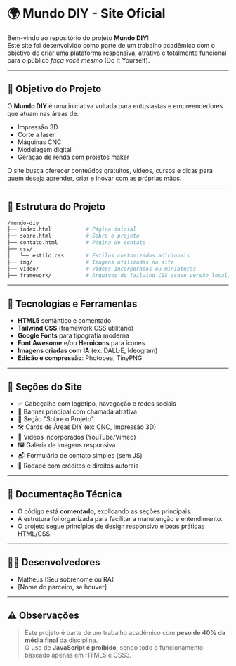 # 🌍 Mundo DIY - Site Oficial

Bem-vindo ao repositório do projeto **Mundo DIY**!  
Este site foi desenvolvido como parte de um trabalho acadêmico com o objetivo de criar uma plataforma responsiva, atrativa e totalmente funcional para o público *faça você mesmo* (Do It Yourself).

---

## 🎯 Objetivo do Projeto

O **Mundo DIY** é uma iniciativa voltada para entusiastas e empreendedores que atuam nas áreas de:

- Impressão 3D
- Corte a laser
- Máquinas CNC
- Modelagem digital
- Geração de renda com projetos maker

O site busca oferecer conteúdos gratuitos, vídeos, cursos e dicas para quem deseja aprender, criar e inovar com as próprias mãos.

---

## 🧱 Estrutura do Projeto

```bash
/mundo-diy
├── index.html           # Página inicial
├── sobre.html           # Sobre o projeto
├── contato.html         # Página de contato
├── css/
│   └── estilo.css       # Estilos customizados adicionais
├── img/                 # Imagens utilizadas no site
├── video/               # Vídeos incorporados ou miniaturas
├── framework/           # Arquivos do Tailwind CSS (caso versão local)
```

---

## 💅 Tecnologias e Ferramentas

- **HTML5** semântico e comentado
- **Tailwind CSS** (framework CSS utilitário)
- **Google Fonts** para tipografia moderna
- **Font Awesome** e/ou **Heroicons** para ícones
- **Imagens criadas com IA** (ex: DALL·E, Ideogram)
- **Edição e compressão**: Photopea, TinyPNG

---

## 📌 Seções do Site

- ✅ Cabeçalho com logotipo, navegação e redes sociais
- 🎯 Banner principal com chamada atrativa
- 📖 Seção "Sobre o Projeto"
- 🛠️ Cards de Áreas DIY (ex: CNC, Impressão 3D)
- 🎥 Vídeos incorporados (YouTube/Vimeo)
- 🖼️ Galeria de imagens responsiva
- 📬 Formulário de contato simples (sem JS)
- 🔗 Rodapé com créditos e direitos autorais

---

## 🧾 Documentação Técnica

- O código está **comentado**, explicando as seções principais.
- A estrutura foi organizada para facilitar a manutenção e entendimento.
- O projeto segue princípios de design responsivo e boas práticas HTML/CSS.

---

## 👨‍💻 Desenvolvedores

- Matheus [Seu sobrenome ou RA]
- [Nome do parceiro, se houver]

---

## ⚠️ Observações

> Este projeto é parte de um trabalho acadêmico com **peso de 40% da média final** da disciplina.  
> O uso de **JavaScript é proibido**, sendo todo o funcionamento baseado apenas em HTML5 e CSS3.
